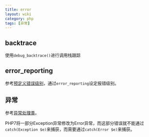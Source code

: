 ```yaml
---
title: error
layout: wiki
category: php
tags: [异常]
---
```


## backtrace

使用`debug_backtrace()`进行调用栈跟踪

## error_reporting

参考[预定义错误级别](http://php.net/manual/zh/errorfunc.constants.php)，通过`error_reporting`设定报错级别。

## 异常

参考[异常处理类](http://php.net/manual/zh/language.exceptions.extending.php)。

PHP7将一部分Exception异常修改为Error异常，而这部分错误就不能通过`catch(Exception $e)`来捕获，而需要通过`catch(Error $e)`来捕获。